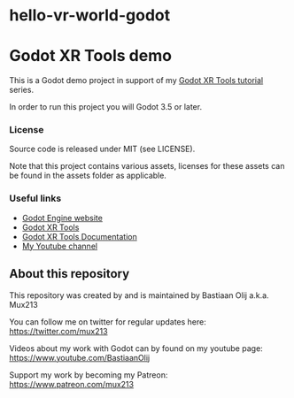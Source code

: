 # hello-vr-world-godot

# Godot XR Tools demo

This is a Godot demo project in support of my [Godot XR Tools tutorial](https://youtube.com/playlist?list=PLe63S5Eft1KYUzXU_h4tCAyIeRCL90QgF) series.

In order to run this project you will Godot 3.5 or later.

### License

Source code is released under MIT (see LICENSE).

Note that this project contains various assets, licenses for these assets can be found in the assets folder as applicable.

### Useful links

 - [Godot Engine website](https://godotengine.org)
 - [Godot XR Tools](https://github.com/GodotVR/godot-xr-tools)
 - [Godot XR Tools Documentation](https://godotvr.github.io/godot-xr-tools/)
 - [My Youtube channel](https://www.youtube.com/BastiaanOlij)

About this repository
---------------------
This repository was created by and is maintained by Bastiaan Olij a.k.a. Mux213

You can follow me on twitter for regular updates here:
https://twitter.com/mux213

Videos about my work with Godot can by found on my youtube page:
https://www.youtube.com/BastiaanOlij

Support my work by becoming my Patreon:
https://www.patreon.com/mux213

